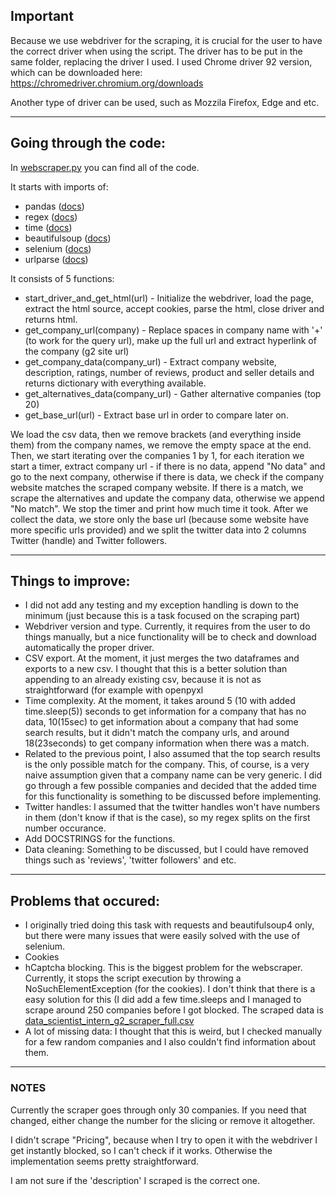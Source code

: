 ## Important

Because we use webdriver for the scraping, it is crucial for the user to have the correct driver when using the script. The driver has to be put in the same folder, replacing the driver I used. I used Chrome driver 92 version, which can be downloaded here: https://chromedriver.chromium.org/downloads

Another type of driver can be used, such as Mozzila Firefox, Edge and etc.

---
## Going through the code:

In [webscraper.py](../blob/master/webscraper.py) you can find all of the code. 

It starts with imports of:
* pandas ([docs](https://pandas.pydata.org/docs/))
* regex ([docs](https://docs.python.org/3/library/re.html))
* time ([docs](https://docs.python.org/3/library/time.html))
* beautifulsoup ([docs](https://www.crummy.com/software/BeautifulSoup/bs4/doc/))
* selenium ([docs](https://selenium-python.readthedocs.io/))
* urlparse ([docs](https://docs.python.org/3/library/urllib.parse.html))

It consists of 5 functions:

+ start_driver_and_get_html(url) - Initialize the webdriver, load the page, extract the html source, accept cookies, parse the html, close driver and returns html.
+ get_company_url(company) - Replace spaces in company name with '+' (to work for the query url), make up the full url and extract hyperlink of the company (g2 site url)
+ get_company_data(company_url) - Extract company website, description, ratings, number of reviews, product and seller details and returns dictionary with everything available.
+ get_alternatives_data(company_url) - Gather alternative companies (top 20)
+ get_base_url(url) - Extract base url in order to compare later on.

We load the csv data, then we remove brackets (and everything inside them) from the company names, we remove the empty space at the end. Then, we start iterating over the companies 1 by 1, for each iteration we start a timer, extract company url - if there is no data, append "No data" and go to the next company, otherwise if there is data, we check if the company website matches the scraped company website. If there is a match, we scrape the alternatives and update the company data, otherwise we append "No match". We stop the timer and print how much time it took. After we collect the data, we store only the base url (because some website have more specific urls provided) and we split the twitter data into 2 columns Twitter (handle) and Twitter followers.

---
## Things to improve:
- I did not add any testing and my exception handling is down to the minimum (just because this is a task focused on the scraping part)
- Webdriver version and type. Currently, it requires from the user to do things manually, but a nice functionality will be to check and download automatically the proper driver.
- CSV export. At the moment, it just merges the two dataframes and exports to a new csv. I thought that this is a better solution than appending to an already existing csv, because it is not as straightforward (for example with openpyxl
- Time complexity. At the moment, it takes around 5 (10 with added time.sleep(5)) seconds to get information for a company that has no data, 10(15sec) to get information about a company that had some search results, but it didn't match the company urls, and around 18(23seconds) to get company information when there was a match.
- Related to the previous point, I also assumed that the top search results is the only possible match for the company. This, of course, is a very naive assumption given that a company name can be very generic. I did go through a few possible companies and decided that the added time for this functionality is something to be discussed before implementing.
- Twitter handles: I assumed that the twitter handles won't have numbers in them (don't know if that is the case), so my regex splits on the first number occurance.
- Add DOCSTRINGS for the functions.
- Data cleaning: Something to be discussed, but I could have removed things such as 'reviews', 'twitter followers' and etc.

---
## Problems that occured:
- I originally tried doing this task with requests and beautifulsoup4 only, but there were many issues that were easily solved with the use of selenium.
- Cookies
- hCaptcha blocking. This is the biggest problem for the webscraper. Currently, it stops the script execution by throwing a NoSuchElementException (for the cookies). I don't think that there is a easy solution for this (I did add a few time.sleeps and I managed to scrape around 250 companies before I got blocked. The scraped data is [data_scientist_intern_g2_scraper_full.csv](../blob/master/data_scientist_intern_g2_scraper_full.csv)
- A lot of missing data: I thought that this is weird, but I checked manually for a few random companies and I also couldn't find information about them.

---
### NOTES

Currently the scraper goes through only 30 companies. If you need that changed, either change the number for the slicing or remove it altogether.

I didn't scrape "Pricing", because when I try to open it with the webdriver I get instantly blocked, so I can't check if it works. Otherwise the implementation seems pretty straightforward.

I am not sure if the 'description' I scraped is the correct one.
